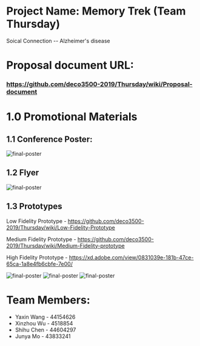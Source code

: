
# Project Name: Memory Trek (Team Thursday)

Soical Connection -- Alzheimer's disease


# Proposal document URL: 
### https://github.com/deco3500-2019/Thursday/wiki/Proposal-document

# 1.0 Promotional Materials
## 1.1 Conference Poster:
![final-poster](https://imgur.com/s5M90VK.jpg)

## 1.2 Flyer
![final-poster](https://imgur.com/9WBDSXB.jpg)

## 1.3 Prototypes

Low Fidelity Prototype - https://github.com/deco3500-2019/Thursday/wiki/Low-Fidelity-Prototype

Medium Fidelity Prototype - https://github.com/deco3500-2019/Thursday/wiki/Medium-Fidelity-prototype

High Fidelity Prototype - https://xd.adobe.com/view/0831039e-181b-47ce-65ca-1a8e4fb6cbfe-7e00/


![final-poster](https://imgur.com/0BL5FkB.jpg)
![final-poster](https://imgur.com/ojBo2c0.jpg)
![final-poster](https://imgur.com/yfwMMln.jpg)

# Team Members:
- Yaxin Wang - 44154626
- Xinzhou Wu - 4518854
- Shihu Chen - 44604297
- Junya Mo - 43833241
